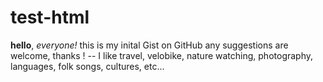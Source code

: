 # test-html
**hello**, *everyone!*
this is my inital Gist on GitHub 
any suggestions are welcome, thanks !
-- I like travel, velobike, nature watching, photography, languages, folk songs, cultures, etc... 
